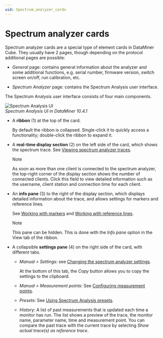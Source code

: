 ```yaml
---
uid: Spectrum_analyzer_cards
---
```


# Spectrum analyzer cards

Spectrum analyzer cards are a special type of element cards in DataMiner Cube. They usually have 2 pages, though depending on the protocol additional pages are possible:

- *General* page: contains general information about the analyzer and some additional functions, e.g. serial number, firmware version, switch screen on/off, run calibration, etc.

- *Spectrum Analyzer* page: contains the Spectrum Analysis user interface.

The Spectrum Analysis user interface consists of four main components.

![Spectrum Analysis UI](~/user-guide/images/Spectrum_Analysis_UI.png)<br/>*Spectrum Analysis UI in DataMiner 10.4.1*

- A **ribbon** (1) at the top of the card.

  By default the ribbon is collapsed. Single-click it to quickly access a functionality; double-click the ribbon to expand it.

- A **real-time display section** (2) on the left side of the card, which shows the spectrum trace. See [Viewing spectrum analyzer traces](xref:Viewing_spectrum_analyzer_traces).

    > [!NOTE]
    > As soon as more than one client is connected to the spectrum analyzer, the top-right corner of the display section shows the number of connected clients. Click this field to view detailed information such as the username, client station and connection time for each client.

- An **info pane** (3) to the right of the display section, which displays detailed information about the trace, and allows settings for markers and reference lines.

    See [Working with markers](xref:Working_with_markers) and [Working with reference lines](xref:Working_with_reference_lines).

    > [!NOTE]
    > This pane can be hidden. This is done with the *Info pane* option in the View tab of the ribbon.

- A collapsible **settings pane** (4) on the right side of the card, with different tabs.

  - *Manual > Settings*: see [Changing the spectrum analyzer settings](xref:Changing_the_spectrum_analyzer_settings).

    At the bottom of this tab, the *Copy* button allows you to copy the settings to the clipboard.

  - *Manual > Measurement points*: See [Configuring measurement points](xref:Configuring_measurement_points).

  - *Presets*: See [Using Spectrum Analysis presets](xref:Using_Spectrum_Analysis_presets).

  - *History*: A list of past measurements that is updated each time a monitor has run. The list shows a preview of the trace, the monitor name, parameter name, time and measurement point. You can compare the past trace with the current trace by selecting *Show actual trace(s) as reference trace*.
